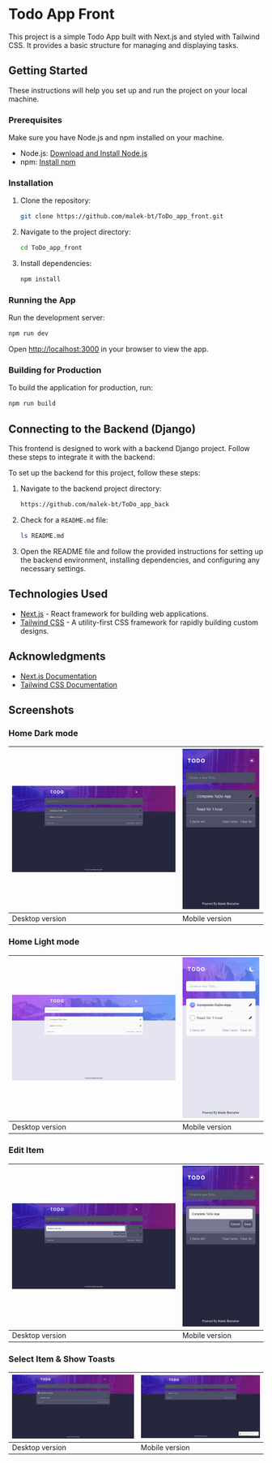 # Todo App Front

This project is a simple Todo App built with Next.js and styled with Tailwind CSS. It provides a basic structure for managing and displaying tasks.

## Getting Started

These instructions will help you set up and run the project on your local machine.

### Prerequisites

Make sure you have Node.js and npm installed on your machine.

- Node.js: [Download and Install Node.js](https://nodejs.org/)
- npm: [Install npm](https://www.npmjs.com/get-npm)

### Installation

1. Clone the repository:

   ```bash
   git clone https://github.com/malek-bt/ToDo_app_front.git
   ```

2. Navigate to the project directory:

   ```bash
   cd ToDo_app_front
   ```

3. Install dependencies:

   ```bash
   npm install
   ```

### Running the App

Run the development server:

```bash
npm run dev
```

Open [http://localhost:3000](http://localhost:3000) in your browser to view the app.

### Building for Production

To build the application for production, run:

```bash
npm run build
```

## Connecting to the Backend (Django)

This frontend is designed to work with a backend Django project. Follow these steps to integrate it with the backend:


To set up the backend for this project, follow these steps:

1. Navigate to the backend project directory:

    ```bash
    https://github.com/malek-bt/ToDo_app_back
    ```


2. Check for a `README.md` file:

    ```bash
    ls README.md
    ```

    
3. Open the README file and follow the provided instructions for setting up the backend environment, installing dependencies, and configuring any necessary settings.



## Technologies Used

- [Next.js](https://nextjs.org/) - React framework for building web applications.
- [Tailwind CSS](https://tailwindcss.com/) - A utility-first CSS framework for rapidly building custom designs.




## Acknowledgments

- [Next.js Documentation](https://nextjs.org/docs)
- [Tailwind CSS Documentation](https://tailwindcss.com/docs)


## Screenshots

### Home Dark mode

| ![](./screens/home-dark-desktop.png) | ![](./screens/home-dark-mobile.png) |
| ------------------------------ | ----------------------------- |
| Desktop version                | Mobile version                |

### Home Light mode

| ![](./screens/home-light-desktop.png) | ![](./screens/home-light-mobile.png) |
| ------------------------------ | ----------------------------- |
| Desktop version                | Mobile version                |

### Edit Item

| ![](./screens/edit-desktop.png) | ![](./screens/edit-mobile.png) |
| ------------------------------ | ----------------------------- |
| Desktop version                | Mobile version                |

### Select Item & Show Toasts

| ![](./screens/select-desktop.png) | ![](./screens/show-toast.png) |
| ------------------------------ | ----------------------------- |
| Desktop version                | Mobile version                |

















